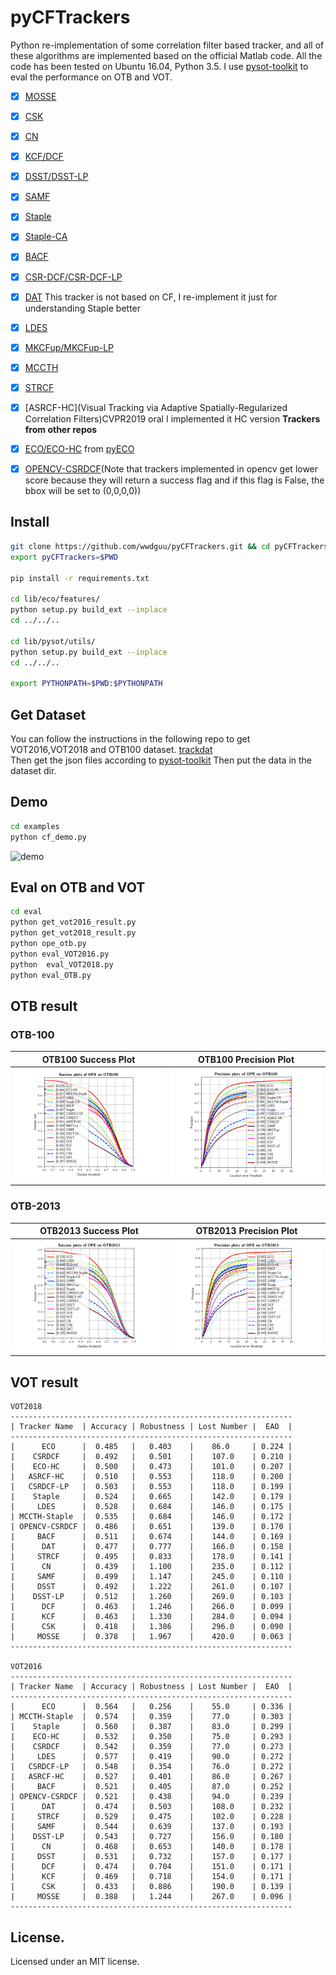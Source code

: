 # pyCFTrackers
Python re-implementation of some correlation filter based tracker, and all of these algorithms are implemented 
based on the official Matlab code. All the code has been tested on Ubuntu 16.04, Python 3.5.
I use [pysot-toolkit](https://github.com/StrangerZhang/pysot-toolkit) to eval the performance on OTB and VOT. 

- [x] [MOSSE](http://citeseerx.ist.psu.edu/viewdoc/download?doi=10.1.1.294.4992&rep=rep1&type=pdf)
- [x] [CSK](http://59.80.44.48/www.robots.ox.ac.uk/~joao/publications/henriques_eccv2012.pdf)
- [x] [CN](http://117.128.6.12/cache/www.cvl.isy.liu.se/research/objrec/visualtracking/colvistrack/CN_Tracking_CVPR14.pdf?ich_args2=465-31142901008185_f9df5d61efad793a151f3e0f467d3f75_10001002_9c896128d7c2f2d6933d518939a83798_91ccc5b03febd95ae516eb0f69b18b49)
- [x] [KCF/DCF](http://www.robots.ox.ac.uk/~joao/publications/henriques_tpami2015.pdf)
- [x] [DSST/DSST-LP](http://www.cvl.isy.liu.se/research/objrec/visualtracking/scalvistrack/ScaleTracking_BMVC14.pdf)  
- [x] [SAMF](https://link.springer.com/content/pdf/10.1007%2F978-3-319-16181-5_18.pdf)  
- [x] [Staple](https://arxiv.org/pdf/1512.01355v2.pdf)
- [x] [Staple-CA](https://ivul.kaust.edu.sa/Documents/Publications/2017/Context-Aware%20Correlation%20Filter%20Tracking.pdf)
- [x] [BACF](http://openaccess.thecvf.com/content_ICCV_2017/papers/Galoogahi_Learning_Background-Aware_Correlation_ICCV_2017_paper.pdf)  
- [x] [CSR-DCF/CSR-DCF-LP](https://arxiv.org/pdf/1611.08461v1.pdf)   
- [x] [DAT](https://www.tugraz.at/institute/icg/research/team-bischof/lrs/downloads/dat/)  This tracker is not based on CF, I re-implement it just for understanding Staple better  
- [x] [LDES](https://arxiv.org/pdf/1712.05231.pdf)  
- [x] [MKCFup/MKCFup-LP](http://openaccess.thecvf.com/content_cvpr_2018/papers/Tang_High-Speed_Tracking_With_CVPR_2018_paper.pdf)    
- [x] [MCCTH](http://openaccess.thecvf.com/content_cvpr_2018/papers/Wang_Multi-Cue_Correlation_Filters_CVPR_2018_paper.pdf)  
- [x] [STRCF](http://openaccess.thecvf.com/content_cvpr_2018/papers/Li_Learning_Spatial-Temporal_Regularized_CVPR_2018_paper.pdf)  
- [x] [ASRCF-HC](Visual Tracking via Adaptive Spatially-Regularized Correlation Filters)CVPR2019 oral I implemented it HC version
**Trackers from other repos**
- [x] [ECO/ECO-HC](https://arxiv.org/pdf/1611.09224v1.pdf) from [pyECO](https://github.com/StrangerZhang/pyECO)
- [x] [OPENCV-CSRDCF](https://github.com/opencv/opencv_contrib)(Note that trackers implemented in opencv get lower score because they will return a success flag and if this flag is False, the bbox will be set to (0,0,0,0))


## Install
``` bash
git clone https://github.com/wwdguu/pyCFTrackers.git && cd pyCFTrackers
export pyCFTrackers=$PWD

pip install -r requirements.txt

cd lib/eco/features/
python setup.py build_ext --inplace
cd ../../..

cd lib/pysot/utils/
python setup.py build_ext --inplace
cd ../../..

export PYTHONPATH=$PWD:$PYTHONPATH
```

## Get Dataset
You can follow the instructions in the following repo to get VOT2016,VOT2018 and OTB100 dataset.
[trackdat](https://github.com/jvlmdr/trackdat/tree/master/python/trackdat)  
Then get the json files according to [pysot-toolkit](https://github.com/StrangerZhang/pysot-toolkit)
Then put the data in the dataset dir.

## Demo
``` bash
cd examples
python cf_demo.py
```
![demo](results/Coke_vis.gif)
## Eval on OTB and VOT
``` bash
cd eval
python get_vot2016_result.py
python get_vot2018_result.py
python ope_otb.py
python eval_VOT2016.py
python  eval_VOT2018.py
python eval_OTB.py
```

## OTB result
### OTB-100
|     OTB100 Success Plot   	    | OTB100 Precision Plot	    |
| --------------------------------- | ----------------------------- |
|![](results/pytracker_OPE_OTB100_success.png)  	    |![](results/pytracker_OPE_OTB100_precision.png)  	    |


### OTB-2013
|     OTB2013 Success Plot   	    | OTB2013 Precision Plot	    |
| --------------------------------- | ----------------------------- |
|![](results/pytracker_OPE_OTB2013_success.png)  	    |![](results/pytracker_OPE_OTB2013_precision.png)  	    |


## VOT result


```
VOT2018
---------------------------------------------------------------
| Tracker Name  | Accuracy | Robustness | Lost Number |  EAO  |
---------------------------------------------------------------
|      ECO      |  0.485   |   0.403    |    86.0     | 0.224 |
|    CSRDCF     |  0.492   |   0.501    |    107.0    | 0.210 |
|    ECO-HC     |  0.500   |   0.473    |    101.0    | 0.207 |
|   ASRCF-HC    |  0.510   |   0.553    |    118.0    | 0.200 |
|   CSRDCF-LP   |  0.503   |   0.553    |    118.0    | 0.199 |
|    Staple     |  0.524   |   0.665    |    142.0    | 0.179 |
|     LDES      |  0.528   |   0.684    |    146.0    | 0.175 |
| MCCTH-Staple  |  0.535   |   0.684    |    146.0    | 0.172 |
| OPENCV-CSRDCF |  0.486   |   0.651    |    139.0    | 0.170 |
|     BACF      |  0.511   |   0.674    |    144.0    | 0.169 |
|      DAT      |  0.477   |   0.777    |    166.0    | 0.158 |
|     STRCF     |  0.495   |   0.833    |    178.0    | 0.141 |
|      CN       |  0.439   |   1.100    |    235.0    | 0.112 |
|     SAMF      |  0.499   |   1.147    |    245.0    | 0.110 |
|     DSST      |  0.492   |   1.222    |    261.0    | 0.107 |
|    DSST-LP    |  0.512   |   1.260    |    269.0    | 0.103 |
|      DCF      |  0.463   |   1.246    |    266.0    | 0.099 |
|      KCF      |  0.463   |   1.330    |    284.0    | 0.094 |
|      CSK      |  0.418   |   1.386    |    296.0    | 0.090 |
|     MOSSE     |  0.378   |   1.967    |    420.0    | 0.063 |
---------------------------------------------------------------

VOT2016
---------------------------------------------------------------
| Tracker Name  | Accuracy | Robustness | Lost Number |  EAO  |
---------------------------------------------------------------
|      ECO      |  0.564   |   0.256    |    55.0     | 0.336 |
| MCCTH-Staple  |  0.574   |   0.359    |    77.0     | 0.303 |
|    Staple     |  0.560   |   0.387    |    83.0     | 0.299 |
|    ECO-HC     |  0.532   |   0.350    |    75.0     | 0.293 |
|    CSRDCF     |  0.542   |   0.359    |    77.0     | 0.273 |
|     LDES      |  0.577   |   0.419    |    90.0     | 0.272 |
|   CSRDCF-LP   |  0.548   |   0.354    |    76.0     | 0.272 |
|   ASRCF-HC    |  0.527   |   0.401    |    86.0     | 0.267 |
|     BACF      |  0.521   |   0.405    |    87.0     | 0.252 |
| OPENCV-CSRDCF |  0.521   |   0.438    |    94.0     | 0.239 |
|      DAT      |  0.474   |   0.503    |    108.0    | 0.232 |
|     STRCF     |  0.529   |   0.475    |    102.0    | 0.228 |
|     SAMF      |  0.544   |   0.639    |    137.0    | 0.193 |
|    DSST-LP    |  0.543   |   0.727    |    156.0    | 0.180 |
|      CN       |  0.468   |   0.653    |    140.0    | 0.178 |
|     DSST      |  0.531   |   0.732    |    157.0    | 0.177 |
|      DCF      |  0.474   |   0.704    |    151.0    | 0.171 |
|      KCF      |  0.469   |   0.718    |    154.0    | 0.171 |
|      CSK      |  0.433   |   0.886    |    190.0    | 0.139 |
|     MOSSE     |  0.388   |   1.244    |    267.0    | 0.096 |
---------------------------------------------------------------
```
## License.
Licensed under an MIT license.



